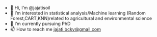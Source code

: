 - 👋 Hi, I’m @jajatisoil
- 👀 I’m interested in statistical analysis/Machine learning (Random Forest,CART,KNN)related to agricultural and environmental science
- 🌱 I’m currently pursuing PhD
- 📫 How to reach me jajati.bckv@gmail.com

<!---
jajatisoil/jajatisoil is a ✨ special ✨ repository because its `README.md` (this file) appears on your GitHub profile.
You can click the Preview link to take a look at your changes.
--->

